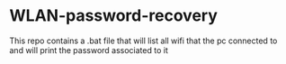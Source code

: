 # WLAN-password-recovery
This repo contains a .bat file that will list all wifi that the pc connected to and will print the password associated to it
